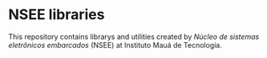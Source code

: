 # NSEE libraries

This repository contains librarys and utilities created by *Núcleo de sistemas eletrônicos embarcados* (NSEE) at Instituto Mauá de Tecnologia.
